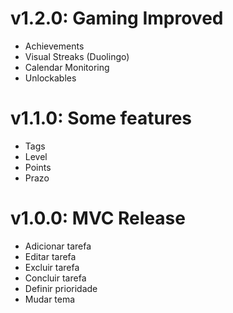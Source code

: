# v1.2.0: Gaming Improved

- Achievements
- Visual Streaks (Duolingo)
- Calendar Monitoring
- Unlockables

# v1.1.0: Some features

- Tags
- Level
- Points
- Prazo

# v1.0.0: MVC Release

- Adicionar tarefa
- Editar tarefa
- Excluir tarefa
- Concluir tarefa
- Definir prioridade
- Mudar tema
